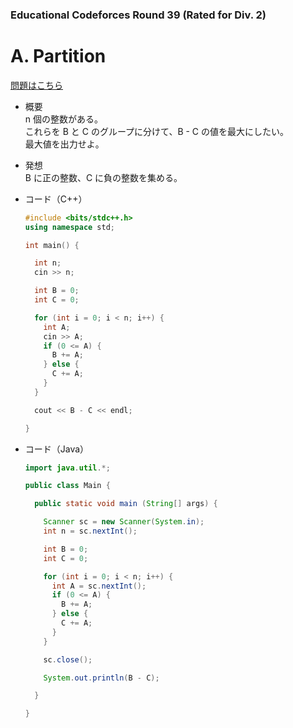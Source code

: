 ### Educational Codeforces Round 39 (Rated for Div. 2)

# A. Partition

  [問題はこちら](https://codeforces.com/problemset/problem/946/A)
  
- 概要<br>
  n 個の整数がある。<br>
  これらを B と C のグループに分けて、B - C の値を最大にしたい。<br>
  最大値を出力せよ。
  
- 発想<br>
  B に正の整数、C に負の整数を集める。<br>
  
  
- コード（C++）

  ```cpp
  #include <bits/stdc++.h>
  using namespace std;

  int main() {

    int n;
    cin >> n;

    int B = 0;
    int C = 0;

    for (int i = 0; i < n; i++) {
      int A;
      cin >> A;
      if (0 <= A) {
        B += A;
      } else {
        C += A;
      }
    }

    cout << B - C << endl;

  }
  ```
  
- コード（Java）

  ```java
  import java.util.*;

  public class Main {

    public static void main (String[] args) {

      Scanner sc = new Scanner(System.in);
      int n = sc.nextInt();

      int B = 0;
      int C = 0;

      for (int i = 0; i < n; i++) {
        int A = sc.nextInt();
        if (0 <= A) {
          B += A;
        } else {
          C += A;
        }
      }

      sc.close();

      System.out.println(B - C);

    }

  }
  ```
    